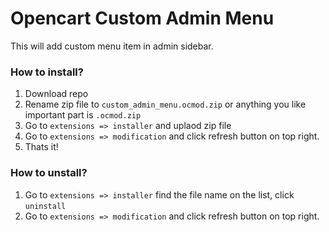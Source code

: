 # Opencart Custom Admin Menu
This will add custom menu item in admin sidebar.

### How to install?

1. Download repo
2. Rename zip file to `custom_admin_menu.ocmod.zip` or anything you like important part is `.ocmod.zip`
3. Go to `extensions => installer` and uplaod zip file
4. Go to `extensions => modification` and click refresh button on top right.
5. Thats it!

### How to unstall?
1. Go to `extensions => installer` find the file name on the list, click `uninstall`
2. Go to `extensions => modification` and click refresh button on top right.